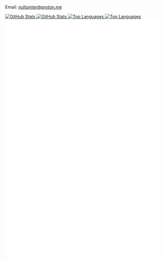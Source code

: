 Email: nullpinter@proton.me


<a href="https://nptr.cc/#gh-dark-mode-only">
  <img src="https://github-readme-stats.vercel.app/api/?username=baka-gourd&layout=compact&theme=radical&hide_border=true&border_radius=20&bg_color=22282f&text_color=d2d7df&title_color=88b1e6" height=200 alt="GitHub Stats" />
</a>
<a href="https://nptr.cc/#gh-light-mode-only">
  <img src="https://github-readme-stats.vercel.app/api/?username=baka-gourd&layout=compact&border_radius=20" height=200 alt="GitHub Stats" />
</a>
<a href="https://nptr.cc/#gh-dark-mode-only">
  <img src="https://github-readme-stats.vercel.app/api/top-langs/?username=baka-gourd&layout=compact&theme=radical&hide_border=true&border_radius=20&bg_color=22282f&text_color=d2d7df&title_color=88b1e6" height=200 alt="Top Languages" />
</a>
<a href="https://nptr.cc/#gh-light-mode-only">
  <img src="https://github-readme-stats.vercel.app/api/top-langs/?username=baka-gourd&layout=compact&border_radius=20" height=200 alt="Top Languages" />
</a>

<a href="https://nptr.cc/#gh-dark-mode-only">
  <img alt="🦑" style="width: 100vw;" src="https://github.com/baka-gourd/baka-gourd/blob/master/metrics.col.dark.svg">
</a>
<a href="https://nptr.cc/#gh-light-mode-only">
  <img alt="🦑" style="width: 100vw;" src="https://github.com/baka-gourd/baka-gourd/blob/master/metrics.col.svg">
</a>
